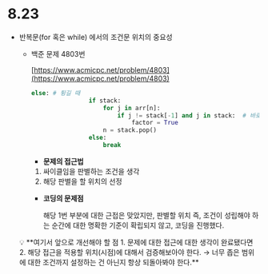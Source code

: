 # 8.23

- 반복문(for 혹은 while) 에서의 조건문 위치의 중요성
    - 백준 문제 4803번
        
        [https://www.acmicpc.net/problem/4803](https://www.acmicpc.net/problem/4803)
        
        ```python
        else: # 튕길 때
                        if stack:
                            for j in arr[n]:
                                if j != stack[-1] and j in stack:  # 바로 전 정점이 아니고, 지나온 정점들 중 연결돼 있을 경우
                                    factor = True
                            n = stack.pop()
                        else:
                            break
        ```
        
        - **문제의 접근법**
        1. 싸이클임을 판별하는 조건을 생각
        2. 해당 판별을 할 위치의 선정
        
        - **코딩의 문제점**
            
            해당 1번 부분에 대한 근접은 맞았지만, 판별할 위치 즉, 조건이 성립해야 하는 순간에 대한 명확한 기준이 확립되지 않고, 코딩을 진행했다.
            
    
    <aside>
    💡 **여기서 앞으로 개선해야 할 점
    1. 문제에 대한 접근에 대한 생각이 완료됐다면
    2. 해당 접근을 적용할 위치(시점)에 대해서 검증해보아야 한다. 
    → 너무 좁은 범위에 대한 조건까지 설정하는 건 아닌지 항상 되돌아봐야 한다.**
    
    </aside>